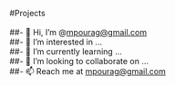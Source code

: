 #Projects<br/>
<br/>
##- 👋 Hi, I’m @mpourag@gmail.com<br/>
##- 👀 I’m interested in ...<br/>
##- 🌱 I’m currently learning ...<br/>
##- 💞️ I’m looking to collaborate on ...<br/>
##- 📫 Reach me at mpourag@gmail.com<br/>
<br/>
<br/>
<!---
mpourag/mpourag is a ✨ special ✨ repository because its `README.md` (this file) appears on your GitHub profile.
You can click the Preview link to take a look at your changes.
--->
